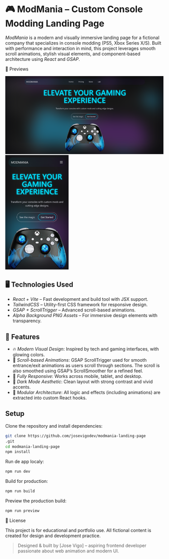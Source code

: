 # 🎮 ModMania – Custom Console Modding Landing Page

_ModMania_ is a modern and visually immersive landing page for a fictional company that specializes in console modding (PS5, Xbox Series X/S). Built with performance and interaction in mind, this project leverages smooth scroll animations, stylish visual elements, and component-based architecture using _React_ and _GSAP_.

📸 Previews

<img src="./public/desktop.png" width="500"/>
<img src="./public/mobile.png" width="200"/>

## 🖥 Technologies Used

- _React + Vite_ – Fast development and build tool with JSX support.
- _TailwindCSS_ – Utility-first CSS framework for responsive design.
- _GSAP + ScrollTrigger_ – Advanced scroll-based animations.
- _Alpha Background PNG Assets_ – For immersive design elements with transparency.

## 🎯 Features

- 🔥 _Modern Visual Design_: Inspired by tech and gaming interfaces, with glowing colors.
- 🚀 _Scroll-based Animations_: GSAP ScrollTrigger used for smooth entrance/exit animations as users scroll through sections. The scroll is also smoothed using GSAP’s ScrollSmoother for a refined feel.
- 📱 _Fully Responsive_: Works across mobile, tablet, and desktop.
- 🎨 _Dark Mode Aesthetic_: Clean layout with strong contrast and vivid accents.
- 🧩 _Modular Architecture_: All logic and effects (including animations) are extracted into custom React hooks.

## Setup

Clone the repository and install dependencies:

```bash
git clone https://github.com/josevigodev/modmania-landing-page
.git
cd modmania-landing-page
npm install
```

Run de app localy:

```bash
npm run dev
```

Build for production:

```bash
npm run build
```

Preview the production build:

```bash
npm run preview
```

🧾 License

This project is for educational and portfolio use. All fictional content is created for design and development practice.

> Designed & built by [Jose Vigo] – aspiring frontend developer passionate about web animation and modern UI.
